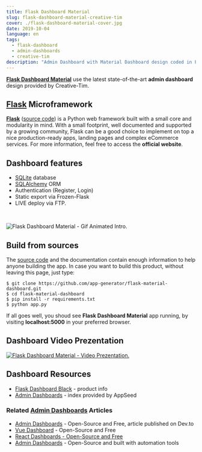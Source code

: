 ```yaml
---
title: Flask Dashboard Material
slug: flask-dashboard-material-creative-tim
cover: ./flask-dashboard-material-cover.jpg
date: 2019-10-04
language: en
tags:
  - flask-dashboard
  - admin-dashboards
  - creative-tim
description: "Admin Dashboard with Material Dashboard design coded in Flask. Flask Dashboard Material use the latest state-of-the-art design provided by Creative-Tim."
---
```


**[Flask Dashboard Material](https://appseed.us/admin-dashboards/flask-dashboard-material-design/)** use the latest state-of-the-art **admin dashboard** design provided by Creative-Tim.

## [Flask](https://palletsprojects.com/p/flask/) Microframework

**[Flask](https://palletsprojects.com/p/flask/)** ([source code](https://github.com/pallets/flask)) is a Python web framework built with a small core and modularity in mind. With a small footprint, well documented and supported by a growing community, Flask can be a good choice to implement on top a nice production-ready apps, landing pages and complex eCommerce services. For more information, feel free to access the **official website**.

## Dashboard features

- [SQLite](https://www.sqlite.org/index.html) database 
- [SQLAlchemy](https://flask-sqlalchemy.palletsprojects.com/en/2.x/) ORM
- Authentication (Register, Login) 
- Static export via Frozen-Flask 
- LIVE deploy via FTP.

<br />

![Flask Dashboard Material - Gif Animated Intro.](https://raw.githubusercontent.com/app-generator/flask-material-dashboard/master/screenshots/flask-material-dashboard-intro.gif)

## Build from sources

The [source code](https://github.com/app-generator/flask-material-dashboard) and the documentation contain enough information to help anyone building the app. 
In case you want to build this product, without leaving this page, just type: 

```
$ git clone https://github.com/app-generator/flask-material-dashboard.git 
$ cd flask-material-dashboard 
$ pip install -r requirements.txt 
$ python app.py
```

If all goes well, you shoud see **Flask Dashboard Material** app running, by visiting **localhost:5000** in your preferred browser. 

## Dashboard Video Prezentation

[![Flask Dashboard Material - Video Prezentation.](http://img.youtube.com/vi/KHCMeH-TYdI/0.jpg)](https://www.youtube.com/watch?v=KHCMeH-TYdI "Flask Dashboard Material")

## Dashboard Resources

- [Flask Dashboard Black](https://appseed.us/admin-dashboards/flask-dashboard-material-design/) - product info
- [Admin Dashboards](https://appseed.us/admin-dashboards/) - index provided by AppSeed

### Related [Admin Dashboards](https://appseed.us/admin-dashboards/) Articles

- [Admin Dashboards](https://dev.to/sm0ke/admin-dashboards-open-source-and-free-4aep) - Open-Source and Free, article published on Dev.to
- [Vue Dashboard](https://dev.to/sm0ke/vue-dashboard-open-source-apps-1gd1) - Open-Source and Free
- [React Dashboards - Open-Source and Free](https://dev.to/sm0ke/react-dashboards-open-source-apps-1c7j)
- [Admin Dashboards](https://blog.appseed.us/admin-dashboards-open-source-built-with-automation-tools/) - Open-Source and built with automation tools


